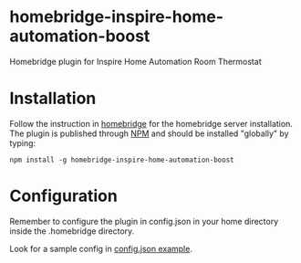 # homebridge-inspire-home-automation-boost
Homebridge plugin for Inspire Home Automation Room Thermostat

# Installation
Follow the instruction in [homebridge](https://www.npmjs.com/package/homebridge) for the
homebridge server installation.
The plugin is published through [NPM](https://www.npmjs.com/package/homebridge-ifttt) and
should be installed "globally" by typing:

    npm install -g homebridge-inspire-home-automation-boost

# Configuration
Remember to configure the plugin in config.json in your home directory inside the
.homebridge directory.

Look for a sample config in 
[config.json example](https://github.com/tapvolt/homebridge-inspire-home-automation-boost/blob/master/config.json).
